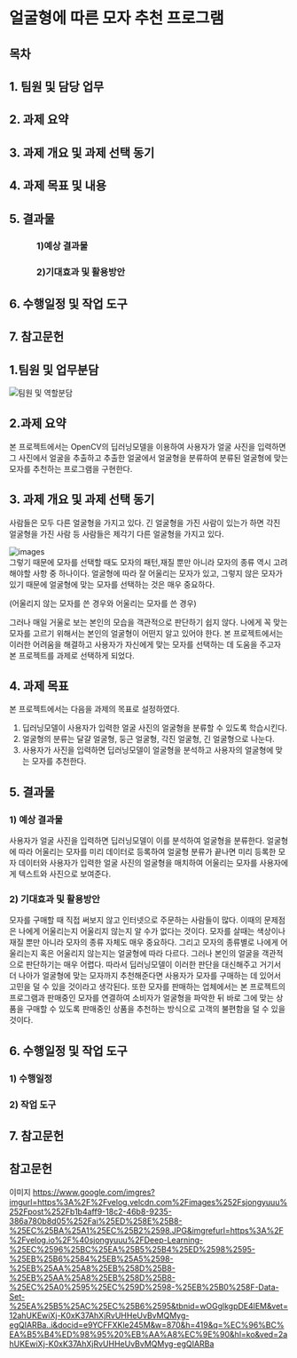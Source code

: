 # 얼굴형에 따른 모자 추천 프로그램

## 목차
## 1. 팀원 및 담당 업무 
## 2. 과제 요약


## 3. 과제 개요 및 과제 선택 동기 

## 4. 과제 목표 및 내용

## 5. 결과물
###    1)예상 결과물
###    2)기대효과 및 활용방안 
## 6. 수행일정 및 작업 도구 
## 7. 참고문헌

## 1.팀원 및 업무분담

![팀원 및 역할분담](https://user-images.githubusercontent.com/102898911/201619368-d7dc6b88-3b67-4e74-98c5-6f049f3e9766.png)


##  2.과제 요약

본 프로젝트에서는 OpenCV의 딥러닝모델을 이용하여 사용자가 얼굴 사진을 입력하면 그 사진에서 얼굴을 추출하고 
추출한 얼굴에서 얼굴형을 분류하여 분류된 얼굴형에 맞는 모자를 추천하는 프로그램을 구현한다. 

##  3. 과제 개요 및 과제 선택 동기 
사람들은 모두 다른 얼굴형을 가지고 있다. 긴 얼굴형을 가진 사람이 있는가 하면 각진 얼굴형을 가진 사람 등 사람들은 제각기 다른
얼굴형을 가지고 있다. 

![images](https://user-images.githubusercontent.com/102898911/201646447-3556aa79-4246-4d66-b576-428e8facbc04.jpg)
<br>그렇기 때문에 모자를 선택할 때도 모자의 패턴,재질 뿐만 아니라 모자의 종류 역시 고려해야할 사항 중 하나이다. 
얼굴형에 따라 잘 어울리는 모자가 있고, 그렇지 않은 모자가 있기 때문에 얼굴형에 맞는 모자를 선택하는 것은 매우 중요하다.

(어울리지 않는 모자를 쓴 경우와 어울리는 모자를 쓴 경우) 

그러나 매일 거울로 보는 본인의 모습을 객관적으로 판단하기 쉽지 않다. 나에게 꼭 맞는 모자를 고르기 위해서는 본인의 얼굴형이 어떤지 
알고 있어야 한다. 본 프로젝트에서는 이러한 어려움을 해결하고 사용자가 자신에게 맞는 모자를 선택하는 데 도움을 주고자 본 프로젝트를
과제로 선택하게 되었다. 


## 4. 과제 목표

본 프로젝트에서는 다음을 과제의 목표로 설정하였다. 
1) 딥러닝모델이 사용자가 입력한 얼굴 사진의 얼굴형을 분류할 수 있도록 학습시킨다. 
2) 얼굴형의 분류는 달걀 얼굴형, 둥근 얼굴형, 각진 얼굴형, 긴 얼굴형으로 나눈다. 
3) 사용자가 사진을 입력하면 딥러닝모델이 얼굴형을 분석하고 사용자의 얼굴형에 맞는 모자를 추천한다. 

## 5. 결과물 
### 1) 예상 결과물

사용자가 얼굴 사진을 입력하면 딥러닝모델이 이를 분석하여 얼굴형을 분류한다. 얼굴형에 따라 어울리는 모자를 
미리 데이터로 등록하여 얼굴형 분류가 끝나면 미리 등록한 모자 데이터와 사용자가 입력한 얼굴 사진의 얼굴형을 매치하여 어울리는 모자를
사용자에게 텍스트와 사진으로 보여준다. 

### 2) 기대효과 및 활용방안

모자를 구매할 때 직접 써보지 않고 인터넷으로 주문하는 사람들이 많다. 이때의 문제점은 나에게 어울리는지 어울리지 않는지 알 수가 없다는 것이다. 
모자를 살때는 색상이나 재질 뿐만 아니라 모자의 종류 자체도 매우 중요하다. 그리고 모자의 종류별로 나에게 어울리는지 혹은 어울리지 않는지는 
얼굴형에 따라 다르다. 그러나 본인의 얼굴을 객관적으로 판단하기는 매우 어렵다. 따라서 딥러닝모델이 이러한 판단을 대신해주고 거기서 더 나아가 
얼굴형에 맞는 모자까지 추천해준다면 사용자가 모자를 구매하는 데 있어서 고민을 덜 수 있을 것이라고 생각된다. 또한 모자를 판매하는 업체에서는 
본 프로젝트의 프로그램과 판매중인 모자를 연결하여 소비자가 얼굴형을 파악한 뒤 바로 그에 맞는 상품을 구매할 수 있도록 판매중인 상품을 추천하는 
방식으로 고객의 불편함을 덜 수 있을 것이다. 


## 6. 수행일정 및 작업 도구 

### 1) 수행일정

### 2) 작업 도구 


## 7. 참고문헌 



## 참고문헌
이미지 https://www.google.com/imgres?imgurl=https%3A%2F%2Fvelog.velcdn.com%2Fimages%252Fsjongyuuu%252Fpost%252Fb1b4aff9-18c2-46b8-9235-386a780b8d05%252Fai%25ED%258E%25B8-%25EC%25BA%25A1%25EC%25B2%2598.JPG&imgrefurl=https%3A%2F%2Fvelog.io%2F%40sjongyuuu%2FDeep-Learning-%25EC%2596%25BC%25EA%25B5%25B4%25ED%2598%2595-%25EB%25B6%2584%25EB%25A5%2598-%25EB%25AA%25A8%25EB%258D%25B8-%25EB%25AA%25A8%25EB%258D%25B8-%25EC%25A0%2595%25EC%259D%2598-%25EB%25B0%258F-Data-Set-%25EA%25B5%25AC%25EC%25B6%2595&tbnid=wOGglkgpDE4lEM&vet=12ahUKEwiXj-K0xK37AhXjRvUHHeUvBvMQMyg-egQIARBa..i&docid=e9YCFFXKle245M&w=870&h=419&q=%EC%96%BC%EA%B5%B4%ED%98%95%20%EB%AA%A8%EC%9E%90&hl=ko&ved=2ahUKEwiXj-K0xK37AhXjRvUHHeUvBvMQMyg-egQIARBa
